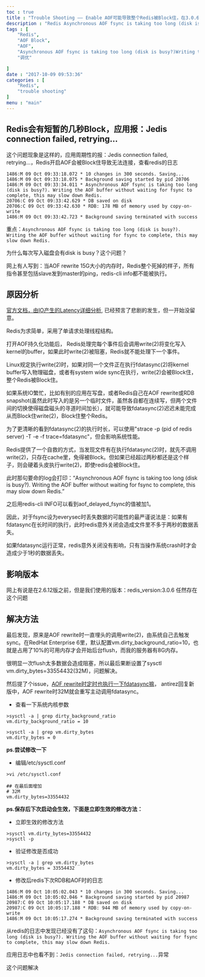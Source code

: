 ```yaml
---
toc : true
title : "Trouble Shooting —— Enable AOF可能导致整个Redis被Block住，在3.0.6版本仍然存在"
description : "Redis Asynchronous AOF fsync is taking too long (disk is busy?)Writing the AOF buffer without waiting for fsync to complete, this may slow down Redis."
tags : [
    "Redis",
	"AOF Block",
	"AOF",
	"Asynchronous AOF fsync is taking too long (disk is busy?)Writing the AOF buffer without waiting for fsync to complete, this may slow down Redis",
	"调优"

]
date : "2017-10-09 09:53:36"
categories : [
    "Redis",
    "trouble shooting"
]
menu : "main"
---
```


## Redis会有短暂的几秒Block，应用报：Jedis connection failed, retrying...

这个问题现象是这样的，应用周期性的报：Jedis connection failed, retrying...，Redis开启AOF会被Block住导致无法连接，查看redis的日志

```
1486:M 09 Oct 09:33:18.072 * 10 changes in 300 seconds. Saving...
1486:M 09 Oct 09:33:18.075 * Background saving started by pid 20706
1486:M 09 Oct 09:33:34.011 * Asynchronous AOF fsync is taking too long (disk is busy?). Writing the AOF buffer without waiting for fsync to complete, this may slow down Redis.
20706:C 09 Oct 09:33:42.629 * DB saved on disk
20706:C 09 Oct 09:33:42.630 * RDB: 178 MB of memory used by copy-on-write
1486:M 09 Oct 09:33:42.723 * Background saving terminated with success
```

重点：`Asynchronous AOF fsync is taking too long (disk is busy?). Writing the AOF buffer without waiting for fsync to complete, this may slow down Redis.`

为什么每次写入磁盘会有disk is busy？这个问题？

网上有人写到：当AOF rewrite 15G大小的内存时，Redis整个死掉的样子，所有指令甚至包括slave发到master的ping，redis-cli info都不能被执行。

## 原因分析

[官方文档，由IO产生的Latency详细分析](http://www.redis.io/topics/latency), 已经预言了悲剧的发生，但一开始没留意。

Redis为求简单，采用了单请求处理线程结构。

打开AOF持久化功能后， Redis处理完每个事件后会调用write(2)将变化写入kernel的buffer，如果此时write(2)被阻塞，Redis就不能处理下一个事件。

Linux规定执行write(2)时，如果对同一个文件正在执行fdatasync(2)将kernel buffer写入物理磁盘，或者有system wide sync在执行，write(2)会被Block住，整个Redis被Block住。

如果系统IO繁忙，比如有别的应用在写盘，或者Redis自己在AOF rewrite或RDB snapshot(虽然此时写入的是另一个临时文件，虽然各自都在连续写，但两个文件间的切换使得磁盘磁头的寻道时间加长），就可能导致fdatasync(2)迟迟未能完成从而Block住write(2)，Block住整个Redis。

为了更清晰的看到fdatasync(2)的执行时长，可以使用"strace -p (pid of redis server) -T -e -f trace=fdatasync"，但会影响系统性能。

Redis提供了一个自救的方式，当发现文件有在执行fdatasync(2)时，就先不调用write(2)，只存在cache里，免得被Block。但如果已经超过两秒都还是这个样子，则会硬着头皮执行write(2)，即使redis会被Block住。

此时那句要命的log会打印：“Asynchronous AOF fsync is taking too long (disk is busy?). Writing the AOF buffer without waiting for fsync to complete, this may slow down Redis.” 

之后用redis-cli INFO可以看到aof_delayed_fsync的值被加1。

因此，对于fsync设为everysec时丢失数据的可能性的最严谨说法是：如果有fdatasync在长时间的执行，此时redis意外关闭会造成文件里不多于两秒的数据丢失。

如果fdatasync运行正常，redis意外关闭没有影响，只有当操作系统crash时才会造成少于1秒的数据丢失。

## 影响版本

网上有说是在2.6.12版之前，但是我们使用的版本：redis_version:3.0.6 任然存在这个问题

## 解决方法

最后发现，原来是AOF rewrite时一直埋头的调用write(2)，由系统自己去触发sync。在RedHat Enterprise 6里，默认配置vm.dirty_background_ratio=10，也就是占用了10%的可用内存才会开始后台flush，而我的服务器有8G内存。

很明显一次flush太多数据会造成阻塞，所以最后果断设置了sysctl vm.dirty_bytes=33554432(32M)，问题解决。

然后提了个issue，[AOF rewrite时定时也执行一下fdatasync嘛](https://github.com/antirez/redis/issues/1019)， antirez回复新版中，AOF rewrite时32M就会重写主动调用fdatasync。


* 查看一下系统内核参数

```
>sysctl -a | grep dirty_background_ratio
vm.dirty_background_ratio = 10

>sysctl -a | grep vm.dirty_bytes
vm.dirty_bytes = 0
```

**ps.尝试修改一下**


* 编辑/etc/sysctl.conf

```
>vi /etc/sysctl.conf

## 在最后面增加
# 32M
vm.dirty_bytes=33554432

```

**ps.保存后下次启动会生效，下面是立即生效的修改方法：**

* 立即生效的修改方法

```
>sysctl vm.dirty_bytes=33554432
>sysctl -p
```

* 验证修改是否成功

```
>sysctl -a | grep vm.dirty_bytes
vm.dirty_bytes = 33554432
```

* 修改后redis下次RDB和AOF时的日志

```
1486:M 09 Oct 10:05:02.043 * 10 changes in 300 seconds. Saving...
1486:M 09 Oct 10:05:02.046 * Background saving started by pid 20987
20987:C 09 Oct 10:05:17.188 * DB saved on disk
20987:C 09 Oct 10:05:17.188 * RDB: 944 MB of memory used by copy-on-write
1486:M 09 Oct 10:05:17.274 * Background saving terminated with success
```

从redis的日志中发现已经没有了这句：`Asynchronous AOF fsync is taking too long (disk is busy?). Writing the AOF buffer without waiting for fsync to complete, this may slow down Redis.`

应用日志中也看不到：`Jedis connection failed, retrying...`异常

这个问题解决










